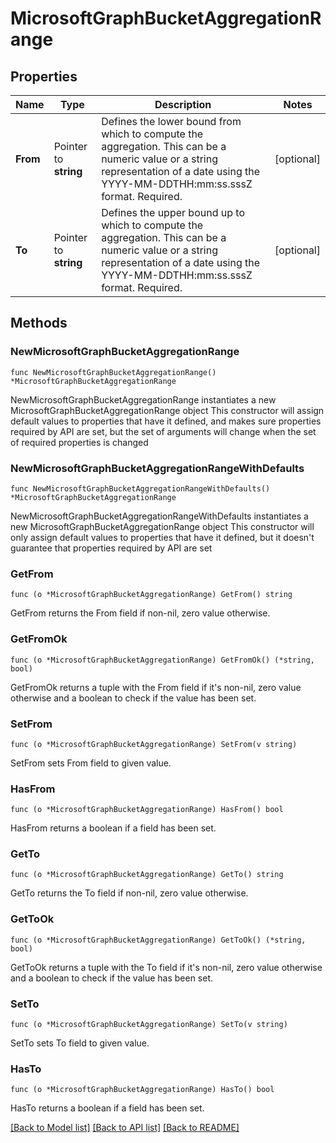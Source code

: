 # MicrosoftGraphBucketAggregationRange

## Properties

Name | Type | Description | Notes
------------ | ------------- | ------------- | -------------
**From** | Pointer to **string** | Defines the lower bound from which to compute the aggregation. This can be a numeric value or a string representation of a date using the YYYY-MM-DDTHH:mm:ss.sssZ format. Required. | [optional] 
**To** | Pointer to **string** | Defines the upper bound up to which to compute the aggregation. This can be a numeric value or a string representation of a date using the YYYY-MM-DDTHH:mm:ss.sssZ format. Required. | [optional] 

## Methods

### NewMicrosoftGraphBucketAggregationRange

`func NewMicrosoftGraphBucketAggregationRange() *MicrosoftGraphBucketAggregationRange`

NewMicrosoftGraphBucketAggregationRange instantiates a new MicrosoftGraphBucketAggregationRange object
This constructor will assign default values to properties that have it defined,
and makes sure properties required by API are set, but the set of arguments
will change when the set of required properties is changed

### NewMicrosoftGraphBucketAggregationRangeWithDefaults

`func NewMicrosoftGraphBucketAggregationRangeWithDefaults() *MicrosoftGraphBucketAggregationRange`

NewMicrosoftGraphBucketAggregationRangeWithDefaults instantiates a new MicrosoftGraphBucketAggregationRange object
This constructor will only assign default values to properties that have it defined,
but it doesn't guarantee that properties required by API are set

### GetFrom

`func (o *MicrosoftGraphBucketAggregationRange) GetFrom() string`

GetFrom returns the From field if non-nil, zero value otherwise.

### GetFromOk

`func (o *MicrosoftGraphBucketAggregationRange) GetFromOk() (*string, bool)`

GetFromOk returns a tuple with the From field if it's non-nil, zero value otherwise
and a boolean to check if the value has been set.

### SetFrom

`func (o *MicrosoftGraphBucketAggregationRange) SetFrom(v string)`

SetFrom sets From field to given value.

### HasFrom

`func (o *MicrosoftGraphBucketAggregationRange) HasFrom() bool`

HasFrom returns a boolean if a field has been set.

### GetTo

`func (o *MicrosoftGraphBucketAggregationRange) GetTo() string`

GetTo returns the To field if non-nil, zero value otherwise.

### GetToOk

`func (o *MicrosoftGraphBucketAggregationRange) GetToOk() (*string, bool)`

GetToOk returns a tuple with the To field if it's non-nil, zero value otherwise
and a boolean to check if the value has been set.

### SetTo

`func (o *MicrosoftGraphBucketAggregationRange) SetTo(v string)`

SetTo sets To field to given value.

### HasTo

`func (o *MicrosoftGraphBucketAggregationRange) HasTo() bool`

HasTo returns a boolean if a field has been set.


[[Back to Model list]](../README.md#documentation-for-models) [[Back to API list]](../README.md#documentation-for-api-endpoints) [[Back to README]](../README.md)


